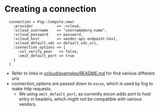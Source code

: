 # Creating a connection

      connection = Fog::Compute.new(
        :provider           => :vcloud,
        :vcloud_username    => "username@org-name",
        :vcloud_password    => password,
        :vcloud_host        => vendor-api-endpoint-host,
        :vcloud_default_vdc => default_vdc_uri,
        :connection_options => {
          :ssl_verify_peer   => false,
          :omit_default_port => true
        }
      )

- Refer to links in [vcloud/examples/README.md](/lib/fog/vcloud/examples/REAME.md)
  for find various different uris
- connection_options are passed down to `excon`, which is used by fog to make
  http requests.
    - We using `omit_default_port`, as currently excon adds port to host entry
      in headers, which might not be compatible with various vendors.
